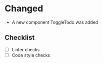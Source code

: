 <!--
  Use at least one of the following groups and describe your changes:
    Added, Changed, Removed, Deprecated, Fixed
-->
<!-- Example: -->

# Changed

- A new component ToggleTodo was added

<!-- END_CHANGELOG -->

## Checklist

- [ ] Linter checks
- [ ] Code style checks
